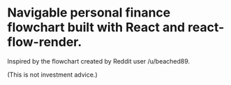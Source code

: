 # Navigable personal finance flowchart built with React and react-flow-render. 

Inspired by the flowchart created by Reddit user /u/beached89.

(This is not investment advice.)